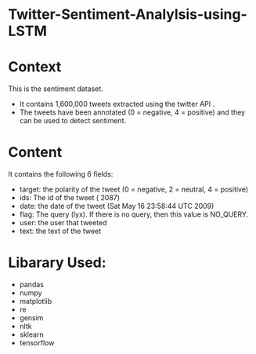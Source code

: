# Twitter-Sentiment-Analylsis-using-LSTM

# Context
This is the sentiment dataset. 
- It contains 1,600,000 tweets extracted using the twitter API . 
- The tweets have been annotated (0 = negative, 4 = positive) and they can be used to detect sentiment.

# Content
It contains the following 6 fields:
- target: the polarity of the tweet (0 = negative, 2 = neutral, 4 = positive)
- ids: The id of the tweet ( 2087)
- date: the date of the tweet (Sat May 16 23:58:44 UTC 2009)
- flag: The query (lyx). If there is no query, then this value is NO_QUERY.
- user: the user that tweeted 
- text: the text of the tweet 

# Libarary Used:
- pandas
- numpy
- matplotlib
- re
- gensim
- nltk
- sklearn
- tensorflow
